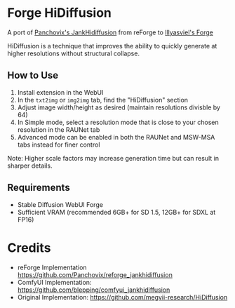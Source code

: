 # Forge HiDiffusion
A port of [Panchovix's JankHidiffusion](https://github.com/Panchovix/reforge_jankhidiffusion) from reForge to [lllyasviel's Forge](https://github.com/lllyasviel/stable-diffusion-webui-forge)

HiDiffusion is a technique that improves the ability to quickly generate at higher resolutions without structural collapse.

## How to Use
1. Install extension in the WebUI
2. In the `txt2img` or `img2img` tab, find the "HiDiffusion" section
3. Adjust image width/height as desired (maintain resolutions divisble by 64)
4. In Simple mode, select a resolution mode that is close to your chosen resolution in the RAUNet tab
5. Advanced mode can be enabled in both the RAUNet and MSW-MSA tabs instead for finer control

Note: Higher scale factors may increase generation time but can result in sharper details.

## Requirements
- Stable Diffusion WebUI Forge
- Sufficient VRAM (recommended 6GB+ for SD 1.5, 12GB+ for SDXL at FP16)

# Credits
- reForge Implementation https://github.com/Panchovix/reforge_jankhidiffusion
- ComfyUI Implementation: https://github.com/blepping/comfyui_jankhidiffusion
- Original Implementation: https://github.com/megvii-research/HiDiffusion
